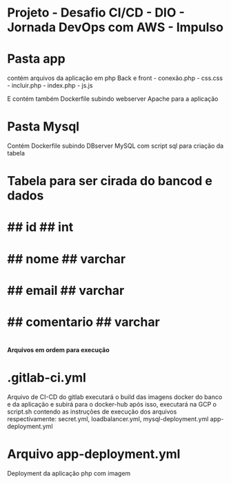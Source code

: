# Projeto - Desafio CI/CD - DIO - Jornada DevOps com AWS - Impulso

# Pasta app
contém arquivos da aplicação em php Back e front
    - conexão.php
    - css.css
    - incluir.php
    - index.php
    - js.js

E contém também Dockerfile subindo webserver Apache para a aplicação

# Pasta Mysql
Contém Dockerfile subindo DBserver MySQL
com script sql para criação da tabela

# Tabela para ser cirada do bancod e dados
# ############################
# ## id         ## int      ##
# ## nome       ## varchar  ##
# ## email      ## varchar  ##
# ## comentario ## varchar  ##
# ############################

#### Arquivos em ordem para execução
# .gitlab-ci.yml
Arquivo de CI-CD do gitlab executará o build das imagens docker do banco e da aplicação e subirá para o docker-hub
após isso, executará na GCP o script.sh contendo as instruções de execução dos arquivos respectivamente: 
secret.yml,
loadbalancer.yml,
mysql-deployment.yml
app-deployment.yml

# Arquivo app-deployment.yml
Deployment da aplicação php com imagem 

